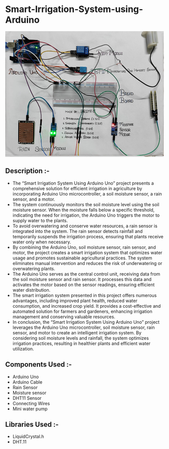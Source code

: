 # Smart-Irrigation-System-using-Arduino
<p align="center">
  <img src="Images/modelPicture.jpeg" height=400px>
</p>
<h2>Description :-</h2>
<ul>
  <li>The “Smart Irrigation System Using Arduino Uno” project presents a comprehensive solution for efficient irrigation in agriculture by incorporating Arduino Uno microcontroller, a soil moisture sensor, a rain sensor, and a motor.</li>
  <li>The system continuously monitors the soil moisture level using the soil moisture sensor. When the moisture falls below a specific threshold, indicating the need for irrigation, the Arduino Uno triggers the motor to supply water to the plants.</li>
  <li>To avoid overwatering and conserve water resources, a rain sensor is integrated into the system. The rain sensor detects rainfall and temporarily suspends the irrigation process, ensuring that plants receive water only when necessary.</li>
  <li>By combining the Arduino Uno, soil moisture sensor, rain sensor, and motor, the project creates a smart irrigation system that optimizes water usage and promotes sustainable agricultural practices. The system eliminates manual intervention and reduces the risk of underwatering or overwatering plants.</li>
  <li>The Arduino Uno serves as the central control unit, receiving data from the soil moisture sensor and rain sensor. It processes this data and activates the motor based on the sensor readings, ensuring efficient water distribution.</li>
  <li>The smart irrigation system presented in this project offers numerous advantages, including improved plant health, reduced water consumption, and increased crop yield. It provides a cost-effective and automated solution for farmers and gardeners, enhancing irrigation management and conserving valuable resources.</li>
  <li>In conclusion, the “Smart Irrigation System Using Arduino Uno” project leverages the Arduino Uno microcontroller, soil moisture sensor, rain sensor, and motor to create an intelligent irrigation system. By considering soil moisture levels and rainfall, the system optimizes irrigation practices, resulting in healthier plants and efficient water utilization.</li>
</ul>
<h2>Components Used :-</h2>
<ul>
  <li>Arduino Uno</li>
  <li>Arduino Cable</li>
  <li>Rain Sensor</li>
  <li>Moisture sensor</li>
  <li>DHT11 Sensor</li>
  <li>Connecting Wires</li>
  <li>Mini water pump</li>
</ul>
<h2>Libraries Used :-</h2>
<ul>
  <li>LiquidCrystal.h</li>
  <li>DHT.11</li>
</ul>

